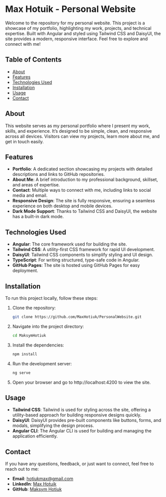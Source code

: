 # Max Hotuik - Personal Website

Welcome to the repository for my personal website. This project is a showcase of my portfolio, highlighting my work, projects, and technical expertise. Built with Angular and styled using Tailwind CSS and DaisyUI, the site provides a modern, responsive interface. Feel free to explore and connect with me!

## Table of Contents

- [About](#about)
- [Features](#features)
- [Technologies Used](#technologies-used)
- [Installation](#installation)
- [Usage](#usage)
- [Contact](#contact)

## About

This website serves as my personal portfolio where I present my work, skills, and experience. It’s designed to be simple, clean, and responsive across all devices. Visitors can view my projects, learn more about me, and get in touch easily.

## Features

- **Portfolio**: A dedicated section showcasing my projects with detailed descriptions and links to GitHub repositories.
- **About Me**: A brief introduction to my professional background, skillset, and areas of expertise.
- **Contact**: Multiple ways to connect with me, including links to social media and email.
- **Responsive Design**: The site is fully responsive, ensuring a seamless experience on both desktop and mobile devices.
- **Dark Mode Support**: Thanks to Tailwind CSS and DaisyUI, the website has a built-in dark mode.

## Technologies Used

- **Angular**: The core framework used for building the site.
- **Tailwind CSS**: A utility-first CSS framework for rapid UI development.
- **DaisyUI**: Tailwind CSS components to simplify styling and UI design.
- **TypeScript**: For writing structured, type-safe code in Angular.
- **GitHub Pages**: The site is hosted using GitHub Pages for easy deployment.

## Installation

To run this project locally, follow these steps:

1. Clone the repository:
    ```bash
    git clone https://github.com/MaxHotiuk/PersonalWebsite.git
2. Navigate into the project directory:
    ```bash
    cd MaksymHotiuk
3. Install the dependencies:
    ```bash
    npm install
4. Run the development server:
    ```bash
    ng serve
5. Open your browser and go to http://localhost:4200 to view the site.

## Usage

- **Tailwind CSS**: Tailwind is used for styling across the site, offering a utility-based approach for building responsive designs quickly.
- **DaisyUI**: DaisyUI provides pre-built components like buttons, forms, and modals, simplifying the design process.
- **Angular CLI**: The Angular CLI is used for building and managing the application efficiently.

## Contact

If you have any questions, feedback, or just want to connect, feel free to reach out to me:

- **Email**: hotiukmax@gmail.com
- **LinkedIn**: [Max Hotuik](https://github.com/MaxHotiuk)
- **GitHub**: [Maksym Hotiuk](https://www.linkedin.com/in/maxhotiuk/)
